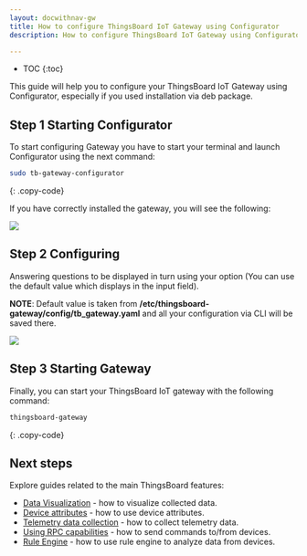 ```yaml
---
layout: docwithnav-gw
title: How to configure ThingsBoard IoT Gateway using Configurator
description: How to configure ThingsBoard IoT Gateway using Configurator

---
```


* TOC
{:toc}

This guide will help you to configure your ThingsBoard IoT Gateway using Configurator, especially
if you used installation via deb package.

## Step 1 Starting Configurator

To start configuring Gateway you have to start your terminal and launch Configurator using the next command:
```bash
sudo tb-gateway-configurator
```
{: .copy-code}

If you have correctly installed the gateway, you will see the following:

![](https://img.tbqa.cloud/gateway/gateway-cli.png)

## Step 2 Configuring

Answering questions to be displayed in turn using your option (You can use the default value which
displays in the input field).

**NOTE**: Default value is taken from **/etc/thingsboard-gateway/config/tb_gateway.yaml** and all your configuration via
CLI will be saved there.

![](https://img.tbqa.cloud/gateway/gateway-cli-questions.png)

## Step 3 Starting Gateway

Finally, you can start your ThingsBoard IoT gateway with the following command:
```bash
thingsboard-gateway
```
{: .copy-code}

## Next steps

Explore guides related to the main ThingsBoard features:

 - [Data Visualization](/docs/user-guide/visualization/) - how to visualize collected data.
 - [Device attributes](/docs/user-guide/attributes/) - how to use device attributes.
 - [Telemetry data collection](/docs/user-guide/telemetry/) - how to collect telemetry data.
 - [Using RPC capabilities](/docs/user-guide/rpc/) - how to send commands to/from devices.
 - [Rule Engine](/docs/user-guide/rule-engine/) - how to use rule engine to analyze data from devices.
